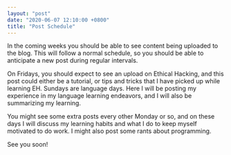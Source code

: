 ```yaml
---
layout: "post"
date: "2020-06-07 12:10:00 +0800"
title: "Post Schedule"
---
```


In the coming weeks you should be able to see content being uploaded to the blog.
This will follow a normal schedule, so you should be able to anticipate a new post
during regular intervals.

On Fridays, you should expect to see an upload on Ethical Hacking, and this post could
either be a tutorial, or tips and tricks that I have picked up while learning EH.
Sundays are language days. Here I will be posting my experience in my language learning
endeavors, and I will also be summarizing my learning.

You might see some extra posts every other Monday or so, and on these days I will
discuss my learning habits and what I do to keep myself motivated to do work. I might
also post some rants about programming.

See you soon!
